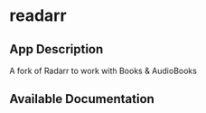 # readarr

## App Description

A fork of Radarr to work with Books & AudioBooks

## Available Documentation

